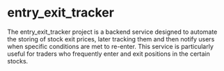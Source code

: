 # entry_exit_tracker
The entry_exit_tracker project is a backend service designed to automate the storing of stock exit prices, later tracking them and then notify users when specific conditions are met to re-enter. This service is particularly useful for traders who frequently enter and exit positions in the certain stocks.
